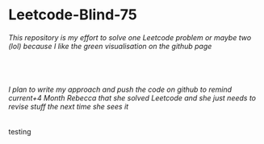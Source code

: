 # Leetcode-Blind-75

<h6> This repository is my effort to solve one Leetcode problem or maybe two (lol) because I like the green visualisation on the github page </h6>
<br>
<h6>I plan to write my approach and push the code on github to remind current+4 Month Rebecca that she solved Leetcode and she just needs to revise stuff the next time she sees it</h6>
testing
